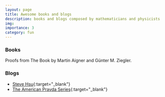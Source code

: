 ```yaml
---
layout: page
title: Awesome books and blogs
description: books and blogs composed by mathematicians and physicists
img:
importance: 3
category: fun
---
```

### Books
Proofs from The Book by Martin Aigner and Günter M. Ziegler.

### Blogs
- [Steve Hsu](https://infoproc.blogspot.com/){:target="\_blank"}
- [The American Pravda Series](https://www.unz.com/page/american-pravda-series/){:target="\_blank"}
